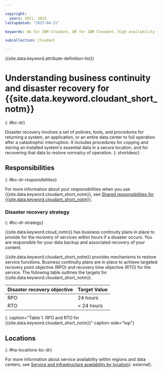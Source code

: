 ```yaml
---

copyright:
  years: 2021, 2023
lastupdated: "2023-04-21"

keywords: HA for IBM Cloudant, DR for IBM Cloudant, high availability for IBM Cloudant, disaster recovery for IBM Cloudant, failover for IBM Cloudant, BC for IBM Cloudant, DR for IBM Cloudant, business continuity for IBM Cloudant, disaster recovery for IBM Cloudant

subcollection: Cloudant

---
```


{{site.data.keyword.attribute-definition-list}}

# Understanding business continuity and disaster recovery for {{site.data.keyword.cloudant_short_notm}}
{: #bc-dr}

Disaster recovery involves a set of policies, tools, and procedures for returning a system, an application, or an entire data center to full operation after a catastrophic interruption. It includes procedures for copying and storing an installed system's essential data in a secure location, and for recovering that data to restore normalcy of operation.
{: shortdesc}

## Responsibilities
{: #bc-dr-responsibilities}

For more information about your responsibilities when you use {{site.data.keyword.cloudant_short_notm}}, see [Shared responsibilities for {{site.data.keyword.cloudant_short_notm}}](/docs/Cloudant?topic=Cloudant-cloudant-responsibilities).

### Disaster recovery strategy
{: #bc-dr-strategy}

{{site.data.keyword.cloud_notm}} has business continuity plans in place to provide for the recovery of services within hours if a disaster occurs. You are responsible for your data backup and associated recovery of your content.

{{site.data.keyword.cloudant_short_notm}} provides mechanisms to restore service functions. Business continuity plans are in place to achieve targeted recovery point objective (RPO) and recovery time objective (RTO) for the service. The following table outlines the targets for {{site.data.keyword.cloudant_short_notm}}. 

| Disaster recovery objective | Target Value   |
|---|---|
|  RPO | 24 hours  |
|  RTO | < 24 hours  |
{: caption="Table 1. RPO and RTO for {{site.data.keyword.cloudant_short_notm}}" caption-side="top"}

## Locations
{: #ha-locations-bc-dr}

For more information about service availability within regions and data centers, see [Service and infrastructure availability by location](/docs/overview?topic=overview-services_region){: external}.
